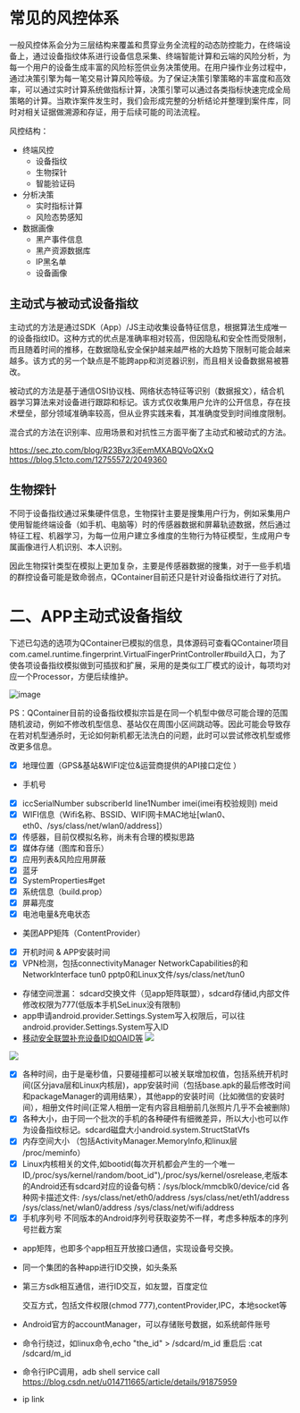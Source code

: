 # 常见的风控体系
一般风控体系会分为三层结构来覆盖和贯穿业务全流程的动态防控能力，在终端设备上，通过设备指纹体系进行设备信息采集、终端智能计算和云端的风险分析，为每一个用户的设备生成丰富的风险标签供业务决策使用。在用户操作业务过程中，通过决策引擎为每一笔交易计算风险等级。为了保证决策引擎策略的丰富度和高效率，可以通过实时计算系统做指标计算，决策引擎可以通过各类指标快速完成全局策略的计算。当欺诈案件发生时，我们会形成完整的分析结论并整理到案件库，同时对相关证据做溯源和存证，用于后续可能的司法流程。

风控结构：
- 终端风控
  - 设备指纹
  - 生物探针
  - 智能验证码
- 分析决策
  - 实时指标计算
  - 风险态势感知
- 数据画像
  - 黑产事件信息
  - 黑产资源数据库
  - IP黑名单
  - 设备画像

## 主动式与被动式设备指纹
主动式的方法是通过SDK（App）/JS主动收集设备特征信息，根据算法生成唯一的设备指纹ID。这种方式的优点是准确率相对较高，但因隐私和安全性而受限制，而且随着时间的推移，在数据隐私安全保护越来越严格的大趋势下限制可能会越来越多。该方式的另一个缺点是不能跨app和浏览器识别，而且相关设备数据易被篡改。

被动式的方法是基于通信OSI协议栈、网络状态特征等识别（数据报文），结合机器学习算法来对设备进行跟踪和标记。该方式仅收集用户允许的公开信息，存在技术壁垒，部分领域准确率较高，但从业界实践来看，其准确度受到时间维度限制。

混合式的方法在识别率、应用场景和对抗性三方面平衡了主动式和被动式的方法。

https://sec.zto.com/blog/R23Byx3jEemMXABQVoQXxQ
https://blog.51cto.com/12755572/2049360

## 生物探针
不同于设备指纹通过采集硬件信息，生物探针主要是搜集用户行为，例如采集用户使用智能终端设备（如手机、电脑等）时的传感器数据和屏幕轨迹数据，然后通过特征工程、机器学习，为每一位用户建立多维度的生物行为特征模型，生成用户专属画像进行人机识别、本人识别。

因此生物探针类型在模拟上更加复杂，主要是传感器数据的搜集，对于一些手机墙的群控设备可能是致命弱点，QContainer目前还只是针对设备指纹进行了对抗。

# 二、APP主动式设备指纹
下述已勾选的选项为QContainer已模拟的信息，具体源码可查看QContainer项目com.camel.runtime.fingerprint.VirtualFingerPrintController#build入口，为了使各项设备指纹模拟做到可插拔和扩展，采用的是类似工厂模式的设计，每项均对应一个Processor，方便后续维护。

![image](http://oss.alienhe.cn/20200923145928.png)

PS：QContainer目前的设备指纹模拟宗旨是在同一个机型中做尽可能合理的范围随机波动，例如不修改机型信息、基站仅在周围小区间跳动等。因此可能会导致存在若对机型通杀时，无论如何新机都无法洗白的问题，此时可以尝试修改机型或修改更多信息。

* [x] 地理位置（GPS&基站&WIFI定位&运营商提供的API接口定位
）
* 手机号
* [x] iccSerialNumber subscriberId line1Number imei(imei有校验规则) meid
* [x] WIFI信息（Wifi名称、BSSID、WIFI网卡MAC地址[wlan0、eth0、/sys/class/net/wlan0/address]）
* [x] 传感器，目前仅模拟名称，尚未有合理的模拟思路
* [x] 媒体存储（图库和音乐）
* [x] 应用列表&风险应用屏蔽
* [x] 蓝牙
* [x] SystemProperties#get
* [x] 系统信息（build.prop）
* [x] 屏幕亮度
* [x] 电池电量&充电状态
* 美团APP矩阵（ContentProvider）
* [x] 开机时间 &  APP安装时间
* [x] VPN检测，包括connectivityManager NetworkCapabilities的和NetworkInterface tun0 pptp0和Linux文件/sys/class/net/tun0
* 存储空间泄漏： sdcard交换文件（见app矩阵联盟），sdcard存储id,内部文件修改权限为777(低版本手机SeLinux没有限制)
* app申请android.provider.Settings.System写入权限后，可以往android.provider.Settings.System写入ID
* [移动安全联盟补充设备ID如OAID等](http://msa-alliance.cn/col.jsp?id=120)
![](https://tva1.sinaimg.cn/large/0082zybply1gc8o0hqg3qj30kf0d1jsp.jpg) 

![](https://tva1.sinaimg.cn/large/0082zybply1gc8oq5tmo9j30jh0e1tex.jpg)
* [x] 各种时间，由于是毫秒值，只要碰撞都可以被关联增加权值，包括系统开机时间(区分java层和Linux内核层)，app安装时间（包括base.apk的最后修改时间和packageManager的调用结果），其他app的安装时间（比如微信的安装时间），相册文件时间(正常人相册一定有内容且相册前几张照片几乎不会被删除)
* [x] 各种大小，由于同一个批次的手机的各种硬件有细微差异，所以大小也可以作为设备指纹标记。sdcard磁盘大小android.system.StructStatVfs
* [x] 内存空间大小 （包括ActivityManager.MemoryInfo,和linux层 /proc/meminfo）
* [x] Linux内核相关的文件,如bootid(每次开机都会产生的一个唯一ID,/proc/sys/kernel/random/boot_id"),/proc/sys/kernel/osrelease,老版本的Android还有sdcard对应的设备句柄：/sys/block/mmcblk0/device/cid 各种网卡描述文件: /sys/class/net/eth0/address /sys/class/net/eth1/address /sys/class/net/wlan0/address /sys/class/net/wifi/address
* [x] 手机序列号 不同版本的Android序列号获取姿势不一样，考虑多种版本的序列号拦截方案
* app矩阵，也即多个app相互开放接口通信，实现设备号交换。
* 同一个集团的各种app进行ID交换，如头条系
* 第三方sdk相互通信，进行ID交互，如友盟，百度定位

    交互方式，包括文件权限(chmod 777),contentProvider,IPC，本地socket等
* Android官方的accountManager，可以存储账号数据，如系统邮件账号
* 命令行绕过，如linux命令,echo "the_id" > /sdcard/m_id   重启后 :cat /sdcard/m_id
* 命令行IPC调用，adb shell service  call  https://blog.csdn.net/u014711665/article/details/91875959
* ip link
